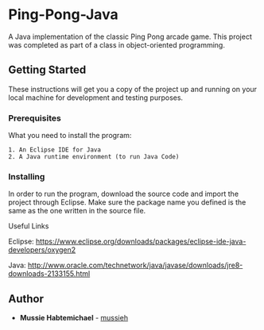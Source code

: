 # Ping-Pong-Java

A Java implementation of the classic Ping Pong arcade game. This project was completed as part of a class in object-oriented programming.

## Getting Started

These instructions will get you a copy of the project up and running on your local machine for development and testing purposes.

### Prerequisites

What you need to install the program:

```
1. An Eclipse IDE for Java
2. A Java runtime environment (to run Java Code)
```

### Installing

In order to run the program, download the source code and import the project through Eclipse. Make sure the package name you defined is the same as 
the one written in the source file.

Useful Links

Eclipse: https://www.eclipse.org/downloads/packages/eclipse-ide-java-developers/oxygen2

Java: http://www.oracle.com/technetwork/java/javase/downloads/jre8-downloads-2133155.html



## Author

* **Mussie Habtemichael** - [mussieh](https://github.com/mussieh)


